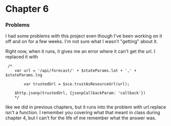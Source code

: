 # Chapter 6

### Problems

I had some problems with this project even though I've been working on it
off and on for a few weeks. I'm not sure what I wasn't "getting" about it.

Right now, when it runs, it gives me an error where it can't get the url.
I replaced it with 
```
 /*
    var url = '/api/forecast/' + $stateParams.lat + ',' + $stateParams.lng
   
		var trustedUrl = $sce.trustAsResourceUrl(url);						
    
    $http.jsonp(trustedUrl, {jsonpCallbackParam: 'callback'})
    */
```

like we did in previous chapters, but it runs into the problem with url.replace 
isn't a function. I remember you covering what that meant in class during chapter 4, but
I can't for the life of me remember what the answer was.

